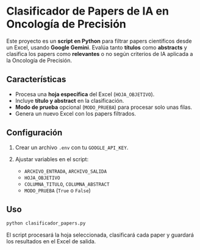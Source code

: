 # Clasificador de Papers de IA en Oncología de Precisión

Este proyecto es un **script en Python** para filtrar papers científicos desde un Excel, usando **Google Gemini**. Evalúa tanto **títulos** como **abstracts** y clasifica los papers como **relevantes** o no según criterios de IA aplicada a la Oncología de Precisión.

## Características

* Procesa una **hoja específica** del Excel (`HOJA_OBJETIVO`).
* Incluye **título y abstract** en la clasificación.
* **Modo de prueba** opcional (`MODO_PRUEBA`) para procesar solo unas filas.
* Genera un nuevo Excel con los papers filtrados.

## Configuración

1. Crear un archivo `.env` con tu `GOOGLE_API_KEY`.
2. Ajustar variables en el script:

   * `ARCHIVO_ENTRADA`, `ARCHIVO_SALIDA`
   * `HOJA_OBJETIVO`
   * `COLUMNA_TITULO`, `COLUMNA_ABSTRACT`
   * `MODO_PRUEBA` (`True` o `False`)

## Uso

```bash
python clasificador_papers.py
```

El script procesará la hoja seleccionada, clasificará cada paper y guardará los resultados en el Excel de salida.